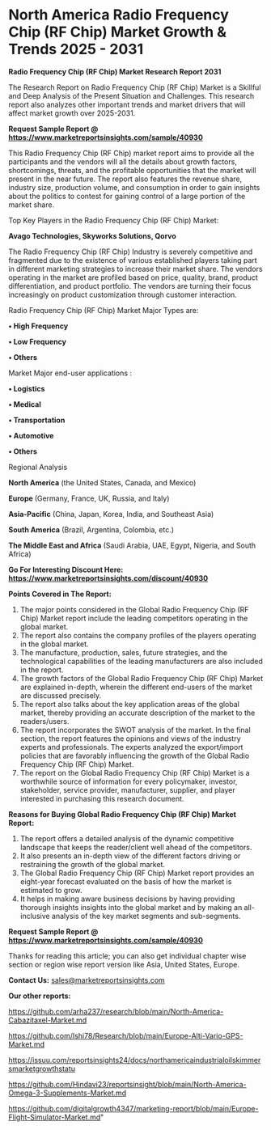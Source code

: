 # North America Radio Frequency Chip (RF Chip) Market Growth & Trends 2025 - 2031

<strong>Radio Frequency Chip (RF Chip) Market Research Report 2031</strong>

The Research Report on Radio Frequency Chip (RF Chip) Market is a Skillful and Deep Analysis of the Present Situation and Challenges. This research report also analyzes other important trends and market drivers that will affect market growth over 2025-2031.

<strong>Request Sample Report @ <a href=https://www.marketreportsinsights.com/sample/40930>https://www.marketreportsinsights.com/sample/40930</a></strong>

This Radio Frequency Chip (RF Chip) market report aims to provide all the participants and the vendors will all the details about growth factors, shortcomings, threats, and the profitable opportunities that the market will present in the near future. The report also features the revenue share, industry size, production volume, and consumption in order to gain insights about the politics to contest for gaining control of a large portion of the market share.

Top Key Players in the Radio Frequency Chip (RF Chip) Market:

<strong>Avago Technologies, Skyworks Solutions, Qorvo</strong>

The Radio Frequency Chip (RF Chip) Industry is severely competitive and fragmented due to the existence of various established players taking part in different marketing strategies to increase their market share. The vendors operating in the market are profiled based on price, quality, brand, product differentiation, and product portfolio. The vendors are turning their focus increasingly on product customization through customer interaction.

Radio Frequency Chip (RF Chip) Market Major Types are:

<strong>•  High Frequency

•  Low Frequency

•  Others</strong>

Market Major end-user applications :

<strong>•  Logistics

•  Medical

•  Transportation

•  Automotive

•  Others</strong>

Regional Analysis

</u><strong><b>North America</b></strong> (the United States, Canada, and Mexico)

<strong><b>Europe </b></strong>(Germany, France, UK, Russia, and Italy)

<strong><b>Asia-Pacific</b></strong> (China, Japan, Korea, India, and Southeast Asia)

<strong><b>South America</b></strong> (Brazil, Argentina, Colombia, etc.)

<strong><b>The Middle East and Africa</b></strong> (Saudi Arabia, UAE, Egypt, Nigeria, and South Africa)

<strong>Go For Interesting Discount Here: <a href=https://www.marketreportsinsights.com/discount/40930>https://www.marketreportsinsights.com/discount/40930</a></strong>

<strong>Points Covered in The Report:</strong>
<ol>
  <li>The major points considered in the Global Radio Frequency Chip (RF Chip) Market report include the leading competitors operating in the global market.</li>
  <li>The report also contains the company profiles of the players operating in the global market.</li>
  <li>The manufacture, production, sales, future strategies, and the technological capabilities of the leading manufacturers are also included in the report.</li>
  <li>The growth factors of the Global Radio Frequency Chip (RF Chip) Market are explained in-depth, wherein the different end-users of the market are discussed precisely.</li>
  <li>The report also talks about the key application areas of the global market, thereby providing an accurate description of the market to the readers/users.</li>
  <li>The report incorporates the SWOT analysis of the market. In the final section, the report features the opinions and views of the industry experts and professionals. The experts analyzed the export/import policies that are favorably influencing the growth of the Global Radio Frequency Chip (RF Chip) Market.</li>
  <li>The report on the Global Radio Frequency Chip (RF Chip) Market is a worthwhile source of information for every policymaker, investor, stakeholder, service provider, manufacturer, supplier, and player interested in purchasing this research document.</li>
</ol>
<strong>Reasons for Buying Global Radio Frequency Chip (RF Chip) Market Report:</strong>

<ol>
  <li>The report offers a detailed analysis of the dynamic competitive landscape that keeps the reader/client well ahead of the competitors.</li>
  <li>It also presents an in-depth view of the different factors driving or restraining the growth of the global market.</li>
  <li>The Global Radio Frequency Chip (RF Chip) Market report provides an eight-year forecast evaluated on the basis of how the market is estimated to grow.</li>
  <li>It helps in making aware business decisions by having providing thorough insights insights into the global market and by making an all-inclusive analysis of the key market segments and sub-segments.</li>
</ol>
<strong>Request Sample Report @ <a href=https://www.marketreportsinsights.com/sample/40930>https://www.marketreportsinsights.com/sample/40930</a></strong>


Thanks for reading this article; you can also get individual chapter wise section or region wise report version like Asia, United States, Europe.

<strong>Contact Us:</strong>
sales@marketreportsinsights.com

<strong>Our other reports:</strong>

<a href=https://github.com/arha237/research/blob/main/North-America-Cabazitaxel-Market.md>https://github.com/arha237/research/blob/main/North-America-Cabazitaxel-Market.md</a>

<a href=https://github.com/Ishi78/Research/blob/main/Europe-Alti-Vario-GPS-Market.md>https://github.com/Ishi78/Research/blob/main/Europe-Alti-Vario-GPS-Market.md</a>

<a href=https://issuu.com/reportsinsights24/docs/northamericaindustrialoilskimmersmarketgrowthstatu>https://issuu.com/reportsinsights24/docs/northamericaindustrialoilskimmersmarketgrowthstatu</a>

<a href=https://github.com/Hindavi23/reportsinsight/blob/main/North-America-Omega-3-Supplements-Market.md>https://github.com/Hindavi23/reportsinsight/blob/main/North-America-Omega-3-Supplements-Market.md</a>

<a href=https://github.com/digitalgrowth4347/marketing-report/blob/main/Europe-Flight-Simulator-Market.md>https://github.com/digitalgrowth4347/marketing-report/blob/main/Europe-Flight-Simulator-Market.md</a>"
